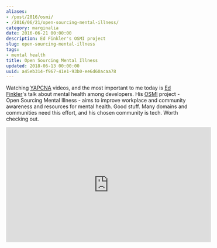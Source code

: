 ```yaml
---
aliases:
- /post/2016/osmi/
- /2016/06/21/open-sourcing-mental-illness/
category: marginalia
date: 2016-06-21 00:00:00
description: Ed Finkler's OSMI project
slug: open-sourcing-mental-illness
tags:
- mental health
title: Open Sourcing Mental Illness
updated: 2018-06-13 00:00:00
uuid: a45eb314-f967-41e1-93b0-ee6d60acaa78
---
```


Watching [YAPCNA][] videos, and the most important to me today is
[Ed Finkler][]'s talk about
mental health among developers. His [OSMI][] project - Open Sourcing Mental
Illness - aims to improve workplace and community awareness and resources for
mental health. Good stuff. Many domains and communities need this effort,
and his chosen community is tech. Worth checking out.

[Ed Finkler]: https://funkatron.com
[OSMI]: https://osmihelp.org
[YAPCNA]: http://www.yapcna.org
<!-- more -->


<iframe width="560" height="315" src="https://www.youtube.com/embed/bWqSuBg8AMo" title="YouTube video player" frameborder="0" allow="accelerometer; autoplay; clipboard-write; encrypted-media; gyroscope; picture-in-picture" allowfullscreen></iframe>